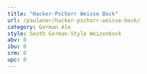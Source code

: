 ```yaml
---
title: "Hacker-Pschorr Weisse Bock"
url: /paulaner/hacker-pschorr-weisse-bock/
category: German Ale
style: South German-Style Weizenbock
abv: 0
ibu: 0
srm: 0
upc: 0
---
```


